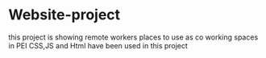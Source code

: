 # Website-project
this project is showing remote workers places to use as co working spaces in PEI
CSS,JS and Html have been used in this project
